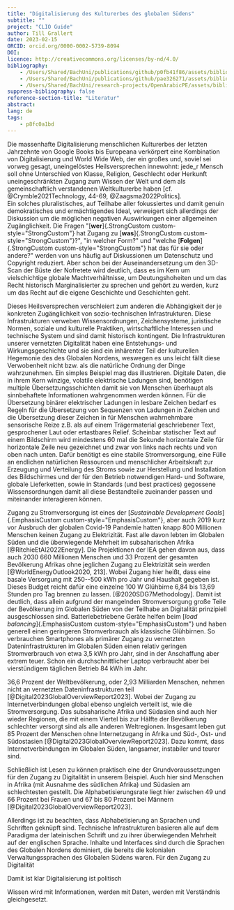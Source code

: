 ```yaml
---
title: "Digitalisierung des Kulturerbes des globalen Südens"
subtitle: ""
project: "CLIO Guide"
author: Till Grallert
date: 2023-02-15
ORCID: orcid.org/0000-0002-5739-8094
DOI: 
licence: http://creativecommons.org/licenses/by-nd/4.0/
bibliography: 
    - /Users/Shared/BachUni/publications/github/p0fb41f86/assets/bibliography/bootstrapped-scholarly-editions.csl.json
    - /Users/Shared/BachUni/publications/github/pae326271/assets/bibliography/2023_dh-in-practice.csl.json
    - /Users/Shared/BachUni/research-projects/OpenArabicPE/assets/bibliography/openarabicpe.csl.json
suppress-bibliography: false
reference-section-title: "Literatur"
abstract:
lang: de
tags:
    - p8fc0a1bd
---
```


<!-- pre-process with pancritic -->
<!-- pancritic clio-globaler-süden.md -t markdown --critic-mode accept -o clio-globaler-süden_changes-accepted.md -->
<!-- beware that the wrapping brackets around pandoc citations must be removed from footnotes if they should not be wrapped in parentheses in the formatted output
    - Regex: \[([^\[]*?@.*?)\]
 -->

Die massenhafte Digitalisierung menschlichen Kulturerbes der letzten Jahrzehnte von Google Books bis Europeana verkörpert eine Kombination von Digitalisierung und World Wide Web, der ein großes und, soviel sei vorweg gesagt, uneingelöstes Heilsversprechen innewohnt: jede_r Mensch soll ohne Unterschied von Klasse, Religion, Geschlecht oder Herkunft uneingeschränkten Zugang zum Wissen der Welt und dem als gemeinschaftlich verstandenen Weltkulturerbe haben [cf. @Crymble2021Technology, 44-69, @Zaagsma2022Politics].  
Ein solches pluralistisches, auf Teilhabe aller fokussiertes und damit genuin demokratisches und ermächtigendes Ideal, verweigert sich allerdings der Diskussion um die möglichen negativen Auswirkungen einer allgemeinen Zugänglichkeit. Die Fragen "[**wer**]{.StrongCustom custom-style="StrongCustom"} hat Zugang zu [**was**]{.StrongCustom custom-style="StrongCustom"}?", "in welcher Form?" und "welche [**Folgen**]{.StrongCustom custom-style="StrongCustom"} hat das für sie oder andere?" werden von uns häufig auf Diskussionen um Datenschutz und Copyright reduziert. Aber schon bei der Auseinandersetzung um den 3D-Scan der Büste der Nofretete wird deutlich, dass es im Kern  um vielschichtige globale Machtverhältnisse,  um Deutungshoheiten und um das Recht historisch Marginalisierter zu sprechen und gehört zu werden, kurz um das Recht auf die eigene Geschichte und Geschichten geht.  

Dieses Heilsversprechen verschleiert zum anderen die Abhängigkeit der je konkreten Zugänglichkeit von sozio-technischen Infrastrukturen. Diese Infrastrukturen verweben Wissensordnungen, Zeichensysteme, juristische Normen, soziale und kulturelle Praktiken, wirtschaftliche Interessen und technische System und sind  damit historisch kontingent. Die Infrastrukturen unserer vernetzten Digitalität haben eine Entstehungs- und Wirkungsgeschichte und sie sind ein inhärenter Teil der kulturellen Hegemonie des  des Globalen Nordens, weswegen es uns leicht fällt diese Verwobenheit nicht bzw. als die natürliche Ordnung der Dinge wahrzunehmen. Ein simples Beispiel mag das illustrieren.
Digitale Daten, die in ihrem Kern winzige, volatile elektrische Ladungen sind, benötigen multiple Übersetzungsschichten damit sie von Menschen überhaupt als sinnbehaftete Informationen wahrgenommen werden können. Für die Übersetzung binärer elektrischer Ladungen in lesbare Zeichen bedarf es Regeln für die Übersetzung von Sequenzen von Ladungen in Zeichen und die Übersetzung dieser Zeichen in für Menschen wahrnehmbare sensorische Reize z.B. als auf einem Trägermaterial geschriebener Text, gesprochener Laut oder ertastbares Relief. 
Scheinbar statischer Text auf einem Bildschirm wird mindestens 60 mal die Sekunde horizontale Zeile für horizontale Zeile neu gezeichnet und zwar von links nach rechts und von oben nach unten. 
Dafür benötigt es  eine stabile Stromversorgung, eine Fülle an endlichen natürlichen Ressourcen und menschlicher Arbeitskraft zur Erzeugung und Verteilung des Stroms sowie zur Herstellung und Installation des Bildschirmes und der für den Betrieb notwendigen Hard- und Software, globale Lieferketten, sowie in Standards (und best practices) gegossene Wissensordnungen damit all diese Bestandteile zueinander passen und miteinander interagieren können. 

Zugang zu Stromversorgung ist eines der [*Sustainable Development Goals*]{.EmphasisCustom custom-style="EmphasisCustom"}, aber auch 2019 kurz vor Ausbruch der globalen Covid-19 Pandemie hatten knapp 800 Millionen Menschen keinen Zugang zu Elektrizität. Fast alle davon lebten im Globalen Süden und die überwiegende Mehrheit im subsaharischen Afrika [@RitchieEtAl2022Energy]. Die Projektionen der IEA gehen davon aus, dass auch 2030 660 Millionen Menschen und 33 Prozent der gesamten Bevölkerung Afrikas ohne jeglichen Zugang zu Elektrizität sein werden [@WorldEnergyOutlook2020, 213]. Wobei Zugang hier heißt, dass eine basale Versorgung mit 250--500 kWh pro Jahr und Haushalt gegeben ist. Dieses Budget reicht dafür eine einzelne 100 W Glühbirne 6,84 bis 13,69 Stunden pro Tag brennen zu lassen. [@2020SDG7Methodology]. 
Damit ist deutlich, dass allein aufgrund der mangelnden Stromversorgung große Teile der Bevölkerung im Globalen Süden von der Teilhabe an Digitalität prinzipiell ausgeschlossen sind. Batteriebetriebene Geräte helfen beim [*load balancing*]{.EmphasisCustom custom-style="EmphasisCustom"} und haben generell einen geringeren Stromverbrauch als klassische Glühbirnen. So verbrauchen Smartphones als primärer Zugang zu vernetzten Dateninfrastrukturen im Globalen Süden einen relativ geringen Stromverbrauch von etwa 3,5 kWh pro Jahr, sind in der Anschaffung aber extrem teuer. Schon ein durchschnittlicher Laptop verbraucht aber bei vierstündigem täglichen Betrieb 84 kWh im  Jahr.

36,6 Prozent der Weltbevölkerung, oder 2,93 Milliarden Menschen, nehmen nicht an vernetzten Dateninfrastrukturen teil [@Digital2023GlobalOverviewReport2023]. Wobei  der Zugang zu Internetverbindungen global ebenso ungleich verteilt ist, wie die Stromversorgung. Das subsaharische Afrika und Südasien sind auch hier wieder Regionen, die mit einem Viertel bis zur Hälfte der Bevölkerung schlechter versorgt sind als alle anderen Weltregionen. Insgesamt leben gut 85 Prozent der Menschen ohne Internetzugang in Afrika und Süd-, Ost- und Südostasien [@Digital2023GlobalOverviewReport2023]. Dazu kommt, dass Internetverbindungen im Globalen Süden, langsamer, instabiler und teurer sind.

Schließlich ist Lesen zu können praktisch eine der Grundvoraussetzungen für den Zugang zu Digitalität in unserem Beispiel. Auch hier sind Menschen in Afrika (mit Ausnahme des südlichen Afrika) und Südasien am schlechtesten gestellt. Die Alphabetisierungsrate liegt hier zwischen 49 und 66 Prozent bei Frauen und 67 bis 80 Prozent bei Männern [@Digital2023GlobalOverviewReport2023]. 

Allerdings ist zu beachten, dass Alphabetisierung an Sprachen und Schriften geknüpft sind. Technische Infrastrukturen basieren alle auf dem Paradigma der lateinischen Schrift und zu ihrer überwiegenden Mehrheit auf der englischen Sprache. Inhalte und Interfaces sind durch die Sprachen des Globalen Nordens dominiert, die bereits die kolonialen Verwaltungssprachen des Globalen Südens waren. Für den Zugang zu Digitalität 

Damit ist klar Digitalisierung ist politisch

Wissen wird mit Informationen, werden mit Daten, werden mit Verständnis gleichgesetzt.